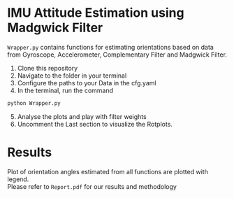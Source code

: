 # IMU Attitude Estimation using Madgwick Filter

`Wrapper.py` contains functions for estimating orientations based on data from Gyroscope, Accelerometer, Complementary Filter and Madgwick Filter.

1. Clone this repository
2. Navigate to the folder in your terminal
3. Configure the paths to your Data in the cfg.yaml
4. In the terminal, run the command
```bash
python Wrapper.py
```
5. Analyse the plots and play with filter weights
6. Uncomment the Last section to visualize the Rotplots.

# Results

Plot of orientation angles estimated from all functions are plotted with legend. <br />
Please refer to `Report.pdf` for our results and methodology
